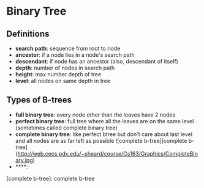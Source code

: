 # Binary Tree

## Definitions
- **search path**: sequence from root to node
- **ancestor**: if a node lies in a node's search path
- **descendant**: if node has an ancestor (also, descendant of itself)
- **depth**: number of nodes in search path
- **height**: max number depth of tree
- **level**: all nodes on same depth in tree

## Types of B-trees
- **full binary tree**: every node other than the leaves have 2 nodes
- **perfect binary tree**: full tree where all the leaves are on the same level (sometimes called complete binary tree)
- **complete binary tree**: like perfect btree but don't care about last level and all nodes are as far left as possible
![complete b-tree][complete b-tree] (http://web.cecs.pdx.edu/~sheard/course/Cs163/Graphics/CompleteBinary.jpg)
- ****:

[complete b-tree]:  complete b-tree
